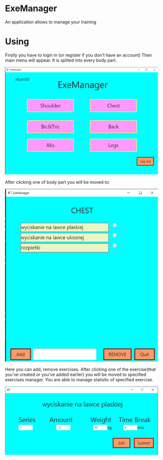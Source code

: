 # ExeManager
An application allows to manage your training
# Using 
Firstly you have to login in (or register if you don't have an account)
Then main menu will appear. It is splited into every body part. 

![App Screenshot](src/main/ScreenshotsToReadme/MainMenu.png)

After clicking one of body part you will be moved to: 

![App Screenshot](src/main/ScreenshotsToReadme/NextPage.png)

Here you can add, remove exercises. After clicking one of the exercise(that you've created or you've added earlier) you will be
moved to specified exercises manager.
You are able to manage statistic of specified exercise.

![App Screenshot](src/main/ScreenshotsToReadme/LastPage.png)
